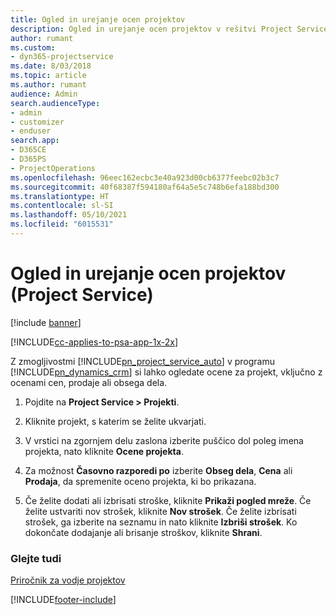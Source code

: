 ```yaml
---
title: Ogled in urejanje ocen projektov
description: Ogled in urejanje ocen projektov v rešitvi Project Service
author: rumant
ms.custom:
- dyn365-projectservice
ms.date: 8/03/2018
ms.topic: article
ms.author: rumant
audience: Admin
search.audienceType:
- admin
- customizer
- enduser
search.app:
- D365CE
- D365PS
- ProjectOperations
ms.openlocfilehash: 96eec162ecbc3e40a923d00cb6377feebc02b3c7
ms.sourcegitcommit: 40f68387f594180af64a5e5c748b6efa188bd300
ms.translationtype: HT
ms.contentlocale: sl-SI
ms.lasthandoff: 05/10/2021
ms.locfileid: "6015531"
---
```

# <a name="view-and-edit-project-estimates-project-service"></a>Ogled in urejanje ocen projektov (Project Service)

[!include [banner](../includes/psa-now-project-operations.md)]

[!INCLUDE[cc-applies-to-psa-app-1x-2x](../includes/cc-applies-to-psa-app-1x-2x.md)]

Z zmogljivostmi [!INCLUDE[pn_project_service_auto](../includes/pn-project-service-auto.md)] v programu [!INCLUDE[pn_dynamics_crm](../includes/pn-dynamics-crm.md)] si lahko ogledate ocene za projekt, vključno z ocenami cen, prodaje ali obsega dela.  
  
1.  Pojdite na **Project Service > Projekti**.  
  
2.  Kliknite projekt, s katerim se želite ukvarjati.  
  
3.  V vrstici na zgornjem delu zaslona izberite puščico dol poleg imena projekta, nato kliknite **Ocene projekta**.  
  
4.  Za možnost **Časovno razporedi po** izberite **Obseg dela**, **Cena** ali **Prodaja**, da spremenite oceno projekta, ki bo prikazana.  
  
5.  Če želite dodati ali izbrisati stroške, kliknite **Prikaži pogled mreže**. Če želite ustvariti nov strošek, kliknite **Nov strošek**. Če želite izbrisati strošek, ga izberite na seznamu in nato kliknite **Izbriši strošek**. Ko dokončate dodajanje ali brisanje stroškov, kliknite **Shrani**.  
  
### <a name="see-also"></a>Glejte tudi  
 [Priročnik za vodje projektov](../psa/project-manager-guide.md)


[!INCLUDE[footer-include](../includes/footer-banner.md)]